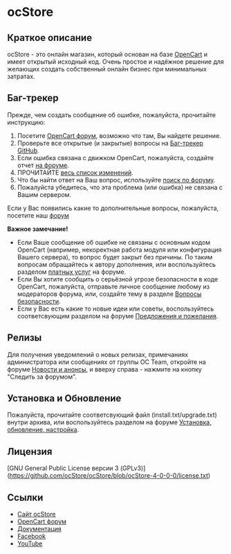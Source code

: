 # ocStore

## Краткое описание

ocStore - это онлайн магазин, который основан на базе [OpenCart](https://github.com/opencart/opencart/) и имеет открытый исходный код. Очень простое и надёжное решение для желающих создать собственный онлайн бизнес при минимальных затратах.

## Баг-трекер

Прежде, чем создать сообщение об ошибке, пожалуйста, прочитайте инструкцию:

1. Посетите [OpenCart форум](https://opencartforum.com/), возможно что там, Вы найдете решение.
2. Проверьте все открытые (и закрытые) вопросы на [Баг-трекер GitHub](https://github.com/ocstore/ocstore/issues).
3. Если ошибка связана с движком OpenCart, пожалуйста, создайте отчет [на форуме](https://opencartforum.com/forum/134-opencart-3x-otchyoty-ob-oshibkah/).
4. ПРОЧИТАЙТЕ [весь список изменений](https://github.com/ocStore/ocStore/blob/ocStore-4-0-0-0/changelog.md).
5. Что бы найти ответ на Ваш вопрос, используйте [поиск по форуму](https://opencartforum.com/search/).
6. Пожалуйста убедитесь, что эта проблема (или ошибка) не связана с Вашим сервером.

Если у Вас появились какие то дополнительные вопросы, пожалуйста, посетите наш [форум](https://opencartforum.com/)

**Важное замечание!**
- Если Ваше сообщение об ошибке не связаны с основным кодом OpenCart (например, некоректная работа модуля или конфигурация Вашего сервера), то вопрос будет закрыт без причины. По таким вопросам обращайтесь к автору дополнения, или воспользуйтесь разделом [платных услуг](https://opencartforum.com/forum/22-услуги/) на форуме.
- Если Вы хотите сообщить о серьёзной угрозе безопасности в коде OpenCart, пожалуйста, отправьте личное сообщение любому из модераторов форума, или, создайте тему в разделе [Вопросы безопасности](https://opencartforum.com/forum/41-вопросы-безопасности/).
- Если у Вас есть какие то новые идеи или советы, воспользуйтесь соответсвующим разделом на форуме [Предложения и пожелания](https://opencartforum.com/forum/31-предложения-и-пожелания/).

## Релизы

Для получения уведомлений о новых релизах, примечаниях администратора или сообщениях от группы OC Team, откройте на форуме [Новости и анонсы](https://opencartforum.com/forum/3-новости-и-анонсы/), и вверху справа - нажмите на кнопку "Следить за форумом".

## Установка и Обновление

Пожалуйста, прочитайте соответсвующий файл (install.txt/upgrade.txt) внутри архива, или воспользуйтесь разделом на форуме [Установка, обновление, настройка](https://opencartforum.com/forum/6-установка-обновление-настройка/).

## Лицензия

[GNU General Public License версии 3 (GPLv3)] (https://github.com/ocStore/ocStore/blob/ocStore-4-0-0-0/license.txt)

## Ссылки

- [Сайт ocStore](https://ocstore.com/)
- [OpenCart форум](https://opencartforum.com/)
- [Документация](https://docs.ocstore.com/)
- [Facebook](https://www.facebook.com/opencartforum)
- [YouTube](https://www.youtube.com/c/OpenCartForumCom)
